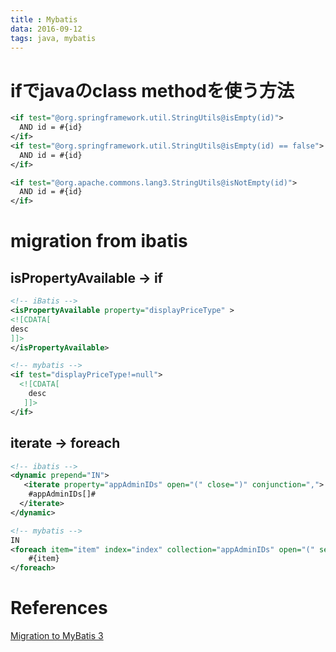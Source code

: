 ```yaml
---
title : Mybatis
data: 2016-09-12
tags: java, mybatis
---
```


# ifでjavaのclass methodを使う方法

```xml
<if test="@org.springframework.util.StringUtils@isEmpty(id)">
  AND id = #{id}
</if>
<if test="@org.springframework.util.StringUtils@isEmpty(id) == false">
  AND id = #{id}
</if>

```


```xml
<if test="@org.apache.commons.lang3.StringUtils@isNotEmpty(id)">
  AND id = #{id}
</if>
```

# migration from ibatis

##  isPropertyAvailable -> if

```xml
<!-- iBatis -->
<isPropertyAvailable property="displayPriceType" >
<![CDATA[
desc
]]>
</isPropertyAvailable>

<!-- mybatis -->
<if test="displayPriceType!=null">
  <![CDATA[
    desc
   ]]>
</if>
```

## iterate -> foreach

```xml
<!-- ibatis -->
<dynamic prepend="IN">
   <iterate property="appAdminIDs" open="(" close=")" conjunction=",">
    #appAdminIDs[]#
  </iterate>
</dynamic>

<!-- mybatis -->
IN
<foreach item="item" index="index" collection="appAdminIDs" open="(" separator="," close=")">
    #{item}
</foreach>
```


# References

[Migration to MyBatis 3](https://github.com/mhisoft/ibatis2mybatisConverter/wiki/Migration--to-MyBatis-3)

